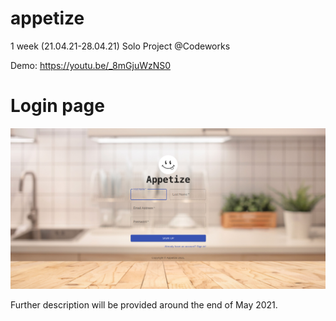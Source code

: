 # appetize
1 week (21.04.21-28.04.21) Solo Project @Codeworks

Demo: https://youtu.be/_8mGjuWzNS0

# Login page
![alt text](https://github.com/nik-neg/appetize/blob//main/images/1_login.png)

Further description will be provided around the end of May 2021.
